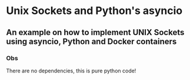 # Unix Sockets and Python's asyncio

## An example on how to implement UNIX Sockets using asyncio, Python and Docker containers

### Obs

There are no dependencies, this is pure python code!
